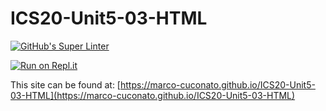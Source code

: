 # ICS20-Unit5-03-HTML

[![GitHub's Super Linter](https://github.com/marco-cuconato/ICS20-Unit5-03-HTML/workflows/GitHub's%20Super%20Linter/badge.svg)](https://github.com/marco-cuconato/ICS20-Unit5-03-HTML/actions)

[![Run on Repl.it](https://repl.it/badge/github/marco-cuconato/ICS20-Unit5-03-HTML)](https://repl.it/github/marco-cuconato/ICS20-Unit5-03-HTML)

This site can be found at: [https://marco-cuconato.github.io/ICS20-Unit5-03-HTML](https://marco-cuconato.github.io/ICS20-Unit5-03-HTML)
